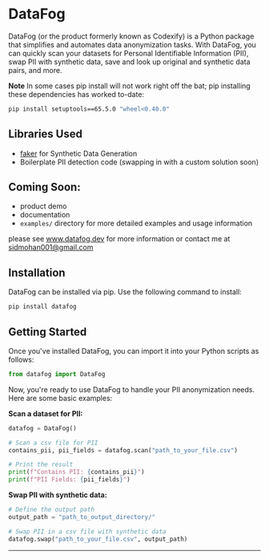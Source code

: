 # DataFog

DataFog (or the product formerly known as Codexify) is a Python package that simplifies and automates data anonymization tasks. With DataFog, you can quickly scan your datasets for Personal Identifiable Information (PII), swap PII with synthetic data, save and look up original and synthetic data pairs, and more.

**Note** In some cases pip install will not work right off the bat; pip installing these dependencies has worked to-date:
```bash
pip install setuptools==65.5.0 "wheel<0.40.0"
```

## Libraries Used
* [faker](www.github.com/joke2k/faker) for Synthetic Data Generation
* Boilerplate PII detection code (swapping in with a custom solution soon)

## Coming Soon:
* product demo
* documentation
* `examples/` directory for more detailed examples and usage information

please see www.datafog.dev for more information or contact me at sidmohan001@gmail.com
## Installation

DataFog can be installed via pip. Use the following command to install:

```bash
pip install datafog
```

## Getting Started

Once you've installed DataFog, you can import it into your Python scripts as follows:

```python
from datafog import DataFog
```

Now, you're ready to use DataFog to handle your PII anonymization needs. Here are some basic examples:

**Scan a dataset for PII:**

```python
datafog = DataFog()

# Scan a csv file for PII
contains_pii, pii_fields = datafog.scan("path_to_your_file.csv")

# Print the result
print(f"Contains PII: {contains_pii}")
print(f"PII Fields: {pii_fields}")
```

**Swap PII with synthetic data:**

```python
# Define the output path
output_path = "path_to_output_directory/"

# Swap PII in a csv file with synthetic data
datafog.swap("path_to_your_file.csv", output_path)
```


---

